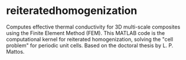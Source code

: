 # reiteratedhomogenization
Computes effective thermal conductivity for 3D multi-scale composites using the Finite Element Method (FEM). This MATLAB code is the computational kernel for reiterated homogenization, solving the "cell problem" for periodic unit cells. Based on the doctoral thesis by L. P. Mattos.
